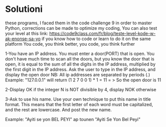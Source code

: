 # Solutioni
these programs, I faced them in the code challenge 9 in order to master Python, corrections can be made to optimize my coding,
You can also test your level at this link: https://code9class.com/fr/blog/teste-level-kode-w-ak-enonse-sa-yo
if you know how to code or learn to do it on the same platform
You code, you think better, you code, you think further

1-You have an IP address. You must enter a door(PORT) that is open. You don't have much time to scan all the doors,
but you know the door that is open, it is equal to the sum of all the digits in the IP address, multiplied by the 
first digit in the IP address. Ask the user to type in the IP address, and display the open door NB: All ip addresses 
are separated by periods (.) Example: "127.0.0.1" will return (1 2 7 0 0 1) * 1 = 11 = > So the open door is 11

2-Display OK if the integer N is NOT divisible by 4, display NOK otherwise

3-Ask to use his name. Use your own technique to put this name in title format. This means that the first letter of each
word must be capitalized, and the rest are lowercase. And post the new name.

Example:
"Ayiti se yon BEL PEYI" ap tounen "Ayiti Se Yon Bel Peyi"